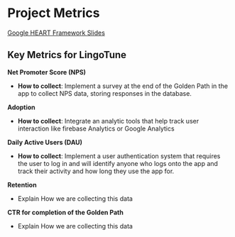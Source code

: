 # Project Metrics

[Google HEART Framework Slides](https://docs.google.com/presentation/d/1zN9kk9sTAY4EAVvL_tDzilyJ7DuriDWFc9fz8cMHPYc/edit#slide=id.gc8216bd24_20_0)

## Key Metrics for LingoTune

**Net Promoter Score (NPS)**

- **How to collect**: Implement a survey at the end of the Golden Path in the app to collect NPS data, storing responses in the database.

**Adoption**

- **How to collect**: Integrate an analytic tools that help track user interaction like firebase Analytics or Google Analytics

**Daily Active Users (DAU)**

- **How to collect**: Implement a user authentication system that requires the user to log in and will identify anyone who logs onto the app and track their activity and how long they use the app for.

**Retention**

- Explain How we are collecting this data

**CTR for completion of the Golden Path**

- Explain How we are collecting this data
